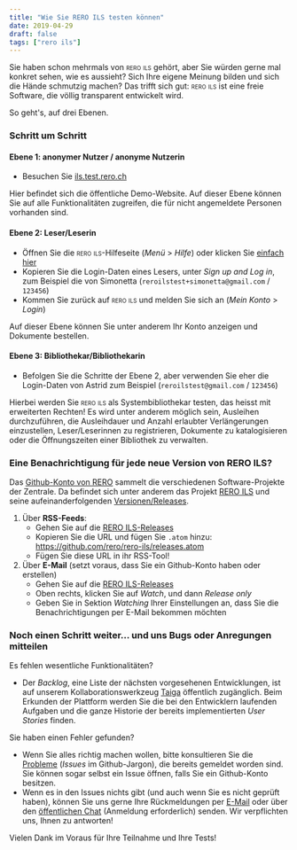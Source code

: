 ```yaml
---
title: "Wie Sie RERO ILS testen können"
date: 2019-04-29
draft: false
tags: ["rero ils"]
---
```


Sie haben schon mehrmals von <span style="font-variant: small-caps">rero ils</span> gehört, aber Sie würden gerne mal konkret sehen, wie es aussieht? Sich Ihre eigene Meinung bilden und sich die Hände schmutzig machen? Das trifft sich gut: <span style="font-variant: small-caps">rero ils</span> ist eine freie Software, die völlig transparent entwickelt wird.

<!--more-->

So geht's, auf drei Ebenen.

### Schritt um Schritt

#### Ebene 1: anonymer Nutzer / anonyme Nutzerin

* Besuchen Sie [ils.test.rero.ch](http://ils.test.rero.ch/)

Hier befindet sich die öffentliche Demo-Website. Auf dieser Ebene können Sie auf alle Funktionalitäten zugreifen, die für nicht angemeldete Personen vorhanden sind.

#### Ebene 2: Leser/Leserin

* Öffnen Sie die <span style="font-variant: small-caps">rero ils</span>-Hilfeseite (*Menü* > *Hilfe*) oder klicken Sie [einfach hier](https://github.com/rero/rero-ils/wiki/Public-demo-help#sign-up-and-log-in)
* Kopieren Sie die Login-Daten eines Lesers, unter *Sign up and Log in*, zum Beispiel die von Simonetta (`reroilstest+simonetta@gmail.com` / `123456`)
* Kommen Sie zurück auf <span style="font-variant: small-caps">rero ils</span> und melden Sie sich an (*Mein Konto* > *Login*)

Auf dieser Ebene können Sie unter anderem Ihr Konto anzeigen und Dokumente bestellen.

#### Ebene 3: Bibliothekar/Bibliothekarin

* Befolgen Sie die Schritte der Ebene 2, aber verwenden Sie eher die Login-Daten von Astrid zum Beispiel (`reroilstest@gmail.com` / `123456`)

Hierbei werden Sie <span style="font-variant: small-caps">rero ils</span> als Systembibliothekar testen, das heisst mit erweiterten Rechten! Es wird unter anderem möglich sein, Ausleihen durchzuführen, die Ausleihdauer und Anzahl erlaubter Verlängerungen einzustellen, Leser/Leserinnen zu registrieren, Dokumente zu katalogisieren oder die Öffnungszeiten einer Bibliothek zu verwalten.

### Eine Benachrichtigung für jede neue Version von RERO ILS?

Das [Github-Konto von RERO](https://github.com/rero) sammelt die verschiedenen Software-Projekte der Zentrale. Da befindet sich unter anderem das Projekt [RERO ILS](https://github.com/rero/rero-ils/) und seine aufeinanderfolgenden [Versionen/Releases](https://github.com/rero/rero-ils/releases).

1. Über **RSS-Feeds**:
	* Gehen Sie auf die [RERO ILS-Releases](https://github.com/rero/rero-ils/releases)
	* Kopieren Sie die URL und fügen Sie `.atom` hinzu: https://github.com/rero/rero-ils/releases.atom
	* Fügen Sie diese URL in ihr RSS-Tool!
2. Über **E-Mail** (setzt voraus, dass Sie ein Github-Konto haben oder erstellen)
	* Gehen Sie auf die [RERO ILS-Releases](https://github.com/rero/rero-ils/releases)
	* Oben rechts, klicken Sie auf *Watch*, und dann *Release only*
	* Geben Sie in Sektion *Watching* Ihrer Einstellungen an, dass Sie die Benachrichtigungen per E-Mail bekommen möchten

### Noch einen Schritt weiter... und uns Bugs oder Anregungen mitteilen

Es fehlen wesentliche Funktionalitäten?

* Der *Backlog*, eine Liste der nächsten vorgesehenen Entwicklungen, ist auf unserem Kollaborationswerkzeug [Taiga](https://tree.taiga.io/project/rero21-reroils/backlog) öffentlich zugänglich. Beim Erkunden der Plattform werden Sie die bei den Entwicklern laufenden Aufgaben und die ganze Historie der bereits implementierten *User Stories* finden.

Sie haben einen Fehler gefunden?

* Wenn Sie alles richtig machen wollen, bitte konsultieren Sie die [Probleme](https://github.com/rero/rero-ils/issues) (*Issues* im Github-Jargon), die bereits gemeldet worden sind. Sie können sogar selbst ein Issue öffnen, falls Sie ein Github-Konto besitzen.
* Wenn es in den Issues nichts gibt (und auch wenn Sie es nicht geprüft haben), können Sie uns gerne Ihre Rückmeldungen per [E-Mail](info@rero.ch) oder über den [öffentlichen Chat](https://gitter.im/rero/reroils) (Anmeldung erforderlich) senden. Wir verpflichten uns, Ihnen zu antworten!

Vielen Dank im Voraus für Ihre Teilnahme und Ihre Tests!